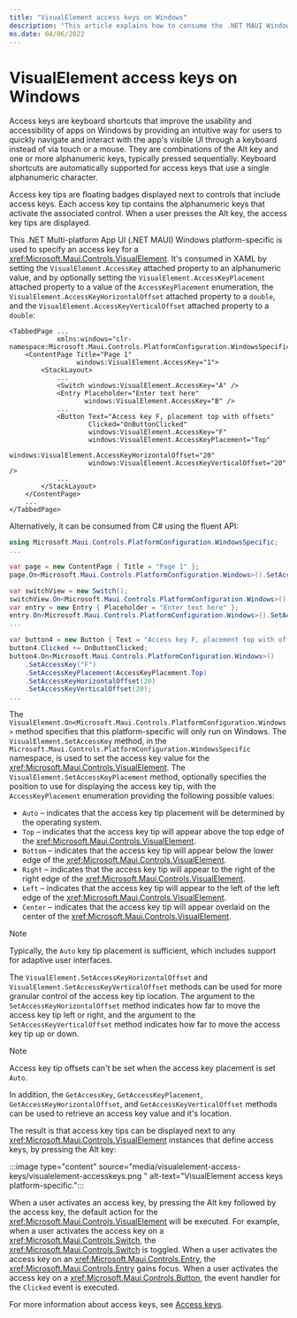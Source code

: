 ```yaml
---
title: "VisualElement access keys on Windows"
description: "This article explains how to consume the .NET MAUI Windows platform-specific that specifies an access key for a VisualElement."
ms.date: 04/06/2022
---
```


# VisualElement access keys on Windows

Access keys are keyboard shortcuts that improve the usability and accessibility of apps on Windows by providing an intuitive way for users to quickly navigate and interact with the app's visible UI through a keyboard instead of via touch or a mouse. They are combinations of the Alt key and one or more alphanumeric keys, typically pressed sequentially. Keyboard shortcuts are automatically supported for access keys that use a single alphanumeric character.

Access key tips are floating badges displayed next to controls that include access keys. Each access key tip contains the alphanumeric keys that activate the associated control. When a user presses the Alt key, the access key tips are displayed.

This .NET Multi-platform App UI (.NET MAUI) Windows platform-specific is used to specify an access key for a <xref:Microsoft.Maui.Controls.VisualElement>. It's consumed in XAML by setting the `VisualElement.AccessKey` attached property to an alphanumeric value, and by optionally setting the `VisualElement.AccessKeyPlacement` attached property to a value of the `AccessKeyPlacement` enumeration, the `VisualElement.AccessKeyHorizontalOffset` attached property to a `double`, and the `VisualElement.AccessKeyVerticalOffset` attached property to a `double`:

```xaml
<TabbedPage ...
            xmlns:windows="clr-namespace:Microsoft.Maui.Controls.PlatformConfiguration.WindowsSpecific;assembly=Microsoft.Maui.Controls">
    <ContentPage Title="Page 1"
                 windows:VisualElement.AccessKey="1">
        <StackLayout>
            ...
            <Switch windows:VisualElement.AccessKey="A" />
            <Entry Placeholder="Enter text here"
                   windows:VisualElement.AccessKey="B" />
            ...
            <Button Text="Access key F, placement top with offsets"
                    Clicked="OnButtonClicked"
                    windows:VisualElement.AccessKey="F"
                    windows:VisualElement.AccessKeyPlacement="Top"
                    windows:VisualElement.AccessKeyHorizontalOffset="20"
                    windows:VisualElement.AccessKeyVerticalOffset="20" />
            ...
        </StackLayout>
    </ContentPage>
    ...
</TabbedPage>
```

Alternatively, it can be consumed from C# using the fluent API:

```csharp
using Microsoft.Maui.Controls.PlatformConfiguration.WindowsSpecific;
...

var page = new ContentPage { Title = "Page 1" };
page.On<Microsoft.Maui.Controls.PlatformConfiguration.Windows>().SetAccessKey("1");

var switchView = new Switch();
switchView.On<Microsoft.Maui.Controls.PlatformConfiguration.Windows>().SetAccessKey("A");
var entry = new Entry { Placeholder = "Enter text here" };
entry.On<Microsoft.Maui.Controls.PlatformConfiguration.Windows>().SetAccessKey("B");
...

var button4 = new Button { Text = "Access key F, placement top with offsets" };
button4.Clicked += OnButtonClicked;
button4.On<Microsoft.Maui.Controls.PlatformConfiguration.Windows>()
    .SetAccessKey("F")
    .SetAccessKeyPlacement(AccessKeyPlacement.Top)
    .SetAccessKeyHorizontalOffset(20)
    .SetAccessKeyVerticalOffset(20);
...
```

The `VisualElement.On<Microsoft.Maui.Controls.PlatformConfiguration.Windows>` method specifies that this platform-specific will only run on Windows. The `VisualElement.SetAccessKey` method, in the `Microsoft.Maui.Controls.PlatformConfiguration.WindowsSpecific` namespace, is used to set the access key value for the <xref:Microsoft.Maui.Controls.VisualElement>. The `VisualElement.SetAccessKeyPlacement` method, optionally specifies the position to use for displaying the access key tip, with the `AccessKeyPlacement` enumeration providing the following possible values:

- `Auto` – indicates that the access key tip placement will be determined by the operating system.
- `Top` – indicates that the access key tip will appear above the top edge of the <xref:Microsoft.Maui.Controls.VisualElement>.
- `Bottom` – indicates that the access key tip will appear below the lower edge of the <xref:Microsoft.Maui.Controls.VisualElement>.
- `Right` – indicates that the access key tip will appear to the right of the right edge of the <xref:Microsoft.Maui.Controls.VisualElement>.
- `Left` – indicates that the access key tip will appear to the left of the left edge of the <xref:Microsoft.Maui.Controls.VisualElement>.
- `Center` – indicates that the access key tip will appear overlaid on the center of the <xref:Microsoft.Maui.Controls.VisualElement>.

> [!NOTE]
> Typically, the `Auto` key tip placement is sufficient, which includes support for adaptive user interfaces.

The `VisualElement.SetAccessKeyHorizontalOffset` and `VisualElement.SetAccessKeyVerticalOffset` methods can be used for more granular control of the access key tip location. The argument to the `SetAccessKeyHorizontalOffset` method indicates how far to move the access key tip left or right, and the argument to the `SetAccessKeyVerticalOffset` method indicates how far to move the access key tip up or down.

>[!NOTE]
> Access key tip offsets can't be set when the access key placement is set `Auto`.

In addition, the `GetAccessKey`, `GetAccessKeyPlacement`, `GetAccessKeyHorizontalOffset`, and `GetAccessKeyVerticalOffset` methods can be used to retrieve an access key value and it's location.

The result is that access key tips can be displayed next to any <xref:Microsoft.Maui.Controls.VisualElement> instances that define access keys, by pressing the Alt key:

:::image type="content" source="media/visualelement-access-keys/visualelement-accesskeys.png " alt-text="VisualElement access keys platform-specific.":::

When a user activates an access key, by pressing the Alt key followed by the access key, the default action for the <xref:Microsoft.Maui.Controls.VisualElement> will be executed. For example, when a user activates the access key on a <xref:Microsoft.Maui.Controls.Switch>, the <xref:Microsoft.Maui.Controls.Switch> is toggled. When a user activates the access key on an <xref:Microsoft.Maui.Controls.Entry>, the <xref:Microsoft.Maui.Controls.Entry> gains focus. When a user activates the access key on a <xref:Microsoft.Maui.Controls.Button>, the event handler for the `Clicked` event is executed.

<!-- > [!WARNING]
> By default, when a modal dialog is displayed any access keys that are defined on the page behind the dialog can still be activated. However, custom logic can be written to disable access keys in this scenario. This can be achieved by handling the `Dispatcher.AcceleratorKeyActivated` event in the `MainPage` class of your UWP project, and in the event handler setting the `Handled` property of the event arguments to `true` when a modal dialog is displayed. -->

For more information about access keys, see [Access keys](/windows/apps/design/input/access-keys).
